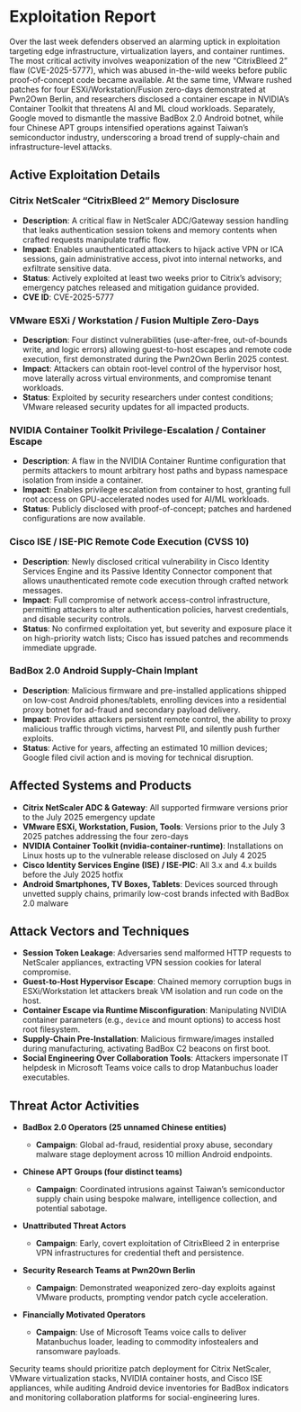 # Exploitation Report

Over the last week defenders observed an alarming uptick in exploitation targeting edge infrastructure, virtualization layers, and container runtimes. The most critical activity involves weaponization of the new “CitrixBleed 2” flaw (CVE-2025-5777), which was abused in-the-wild weeks before public proof-of-concept code became available. At the same time, VMware rushed patches for four ESXi/Workstation/Fusion zero-days demonstrated at Pwn2Own Berlin, and researchers disclosed a container escape in NVIDIA’s Container Toolkit that threatens AI and ML cloud workloads. Separately, Google moved to dismantle the massive BadBox 2.0 Android botnet, while four Chinese APT groups intensified operations against Taiwan’s semiconductor industry, underscoring a broad trend of supply-chain and infrastructure-level attacks.

## Active Exploitation Details

### Citrix NetScaler “CitrixBleed 2” Memory Disclosure
- **Description**: A critical flaw in NetScaler ADC/Gateway session handling that leaks authentication session tokens and memory contents when crafted requests manipulate traffic flow.  
- **Impact**: Enables unauthenticated attackers to hijack active VPN or ICA sessions, gain administrative access, pivot into internal networks, and exfiltrate sensitive data.  
- **Status**: Actively exploited at least two weeks prior to Citrix’s advisory; emergency patches released and mitigation guidance provided.  
- **CVE ID**: CVE-2025-5777  

### VMware ESXi / Workstation / Fusion Multiple Zero-Days
- **Description**: Four distinct vulnerabilities (use-after-free, out-of-bounds write, and logic errors) allowing guest-to-host escapes and remote code execution, first demonstrated during the Pwn2Own Berlin 2025 contest.  
- **Impact**: Attackers can obtain root-level control of the hypervisor host, move laterally across virtual environments, and compromise tenant workloads.  
- **Status**: Exploited by security researchers under contest conditions; VMware released security updates for all impacted products.  

### NVIDIA Container Toolkit Privilege-Escalation / Container Escape
- **Description**: A flaw in the NVIDIA Container Runtime configuration that permits attackers to mount arbitrary host paths and bypass namespace isolation from inside a container.  
- **Impact**: Enables privilege escalation from container to host, granting full root access on GPU-accelerated nodes used for AI/ML workloads.  
- **Status**: Publicly disclosed with proof-of-concept; patches and hardened configurations are now available.  

### Cisco ISE / ISE-PIC Remote Code Execution (CVSS 10)
- **Description**: Newly disclosed critical vulnerability in Cisco Identity Services Engine and its Passive Identity Connector component that allows unauthenticated remote code execution through crafted network messages.  
- **Impact**: Full compromise of network access-control infrastructure, permitting attackers to alter authentication policies, harvest credentials, and disable security controls.  
- **Status**: No confirmed exploitation yet, but severity and exposure place it on high-priority watch lists; Cisco has issued patches and recommends immediate upgrade.  

### BadBox 2.0 Android Supply-Chain Implant
- **Description**: Malicious firmware and pre-installed applications shipped on low-cost Android phones/tablets, enrolling devices into a residential proxy botnet for ad-fraud and secondary payload delivery.  
- **Impact**: Provides attackers persistent remote control, the ability to proxy malicious traffic through victims, harvest PII, and silently push further exploits.  
- **Status**: Active for years, affecting an estimated 10 million devices; Google filed civil action and is moving for technical disruption.  

## Affected Systems and Products

- **Citrix NetScaler ADC & Gateway**: All supported firmware versions prior to the July 2025 emergency update  
- **VMware ESXi, Workstation, Fusion, Tools**: Versions prior to the July 3 2025 patches addressing the four zero-days  
- **NVIDIA Container Toolkit (nvidia-container-runtime)**: Installations on Linux hosts up to the vulnerable release disclosed on July 4 2025  
- **Cisco Identity Services Engine (ISE) / ISE-PIC**: All 3.x and 4.x builds before the July 2025 hotfix  
- **Android Smartphones, TV Boxes, Tablets**: Devices sourced through unvetted supply chains, primarily low-cost brands infected with BadBox 2.0 malware  

## Attack Vectors and Techniques

- **Session Token Leakage**: Adversaries send malformed HTTP requests to NetScaler appliances, extracting VPN session cookies for lateral compromise.  
- **Guest-to-Host Hypervisor Escape**: Chained memory corruption bugs in ESXi/Workstation let attackers break VM isolation and run code on the host.  
- **Container Escape via Runtime Misconfiguration**: Manipulating NVIDIA container parameters (e.g., `device` and mount options) to access host root filesystem.  
- **Supply-Chain Pre-Installation**: Malicious firmware/images installed during manufacturing, activating BadBox C2 beacons on first boot.  
- **Social Engineering Over Collaboration Tools**: Attackers impersonate IT helpdesk in Microsoft Teams voice calls to drop Matanbuchus loader executables.  

## Threat Actor Activities

- **BadBox 2.0 Operators (25 unnamed Chinese entities)**  
  - **Campaign**: Global ad-fraud, residential proxy abuse, secondary malware stage deployment across 10 million Android endpoints.  

- **Chinese APT Groups (four distinct teams)**  
  - **Campaign**: Coordinated intrusions against Taiwan’s semiconductor supply chain using bespoke malware, intelligence collection, and potential sabotage.  

- **Unattributed Threat Actors**  
  - **Campaign**: Early, covert exploitation of CitrixBleed 2 in enterprise VPN infrastructures for credential theft and persistence.  

- **Security Research Teams at Pwn2Own Berlin**  
  - **Campaign**: Demonstrated weaponized zero-day exploits against VMware products, prompting vendor patch cycle acceleration.  

- **Financially Motivated Operators**  
  - **Campaign**: Use of Microsoft Teams voice calls to deliver Matanbuchus loader, leading to commodity infostealers and ransomware payloads.  

Security teams should prioritize patch deployment for Citrix NetScaler, VMware virtualization stacks, NVIDIA container hosts, and Cisco ISE appliances, while auditing Android device inventories for BadBox indicators and monitoring collaboration platforms for social-engineering lures.